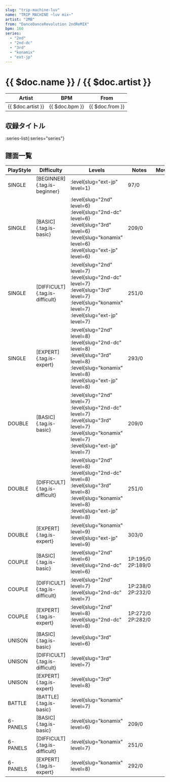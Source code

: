 ```yaml
---
slug: "trip-machine-luv"
name: "TRIP MACHINE ~luv mix~"
artist: "2MB"
from: "DanceDanceRevolution 2ndReMIX"
bpm: 160
series:
  - "2nd"
  - "2nd-dc"
  - "3rd"
  - "konamix"
  - "ext-jp"
---
```


# {{ $doc.name }} / {{ $doc.artist }}

|Artist|BPM|From|
|------|---|----|
|{{ $doc.artist }}|{{ $doc.bpm }}|{{ $doc.from }}|

## 収録タイトル

:series-list{:series="series"}

## 譜面一覧

|PlayStyle|Difficulty|Levels|Notes|Movie|
|---------|----------|------|-----|-----|
|SINGLE|[BEGINNER]{.tag.is-beginner}|<div class="field is-grouped is-grouped-multiline">:level{slug="ext-jp" level=1}</div>|97/0||
|SINGLE|[BASIC]{.tag.is-basic}|<div class="field is-grouped is-grouped-multiline">:level{slug="2nd" level=6} :level{slug="2nd-dc" level=6} :level{slug="3rd" level=6} :level{slug="konamix" level=6} :level{slug="ext-jp" level=6}</div>|209/0||
|SINGLE|[DIFFICULT]{.tag.is-difficult}|<div class="field is-grouped is-grouped-multiline">:level{slug="2nd" level=7} :level{slug="2nd-dc" level=7} :level{slug="3rd" level=7} :level{slug="konamix" level=7} :level{slug="ext-jp" level=7}</div>|251/0||
|SINGLE|[EXPERT]{.tag.is-expert}|<div class="field is-grouped is-grouped-multiline">:level{slug="2nd" level=8} :level{slug="2nd-dc" level=8} :level{slug="3rd" level=8} :level{slug="konamix" level=8} :level{slug="ext-jp" level=8}</div>|293/0||
|DOUBLE|[BASIC]{.tag.is-basic}|<div class="field is-grouped is-grouped-multiline">:level{slug="2nd" level=7} :level{slug="2nd-dc" level=7} :level{slug="3rd" level=7} :level{slug="konamix" level=7} :level{slug="ext-jp" level=7}</div>|209/0||
|DOUBLE|[DIFFICULT]{.tag.is-difficult}|<div class="field is-grouped is-grouped-multiline">:level{slug="2nd" level=8} :level{slug="2nd-dc" level=8} :level{slug="3rd" level=8} :level{slug="konamix" level=8} :level{slug="ext-jp" level=8}</div>|251/0||
|DOUBLE|[EXPERT]{.tag.is-expert}|<div class="field is-grouped is-grouped-multiline">:level{slug="konamix" level=9} :level{slug="ext-jp" level=9}</div>|303/0||
|COUPLE|[BASIC]{.tag.is-basic}|<div class="field is-grouped is-grouped-multiline">:level{slug="2nd" level=6} :level{slug="2nd-dc" level=6}</div>|1P:195/0 2P:189/0||
|COUPLE|[DIFFICULT]{.tag.is-difficult}|<div class="field is-grouped is-grouped-multiline">:level{slug="2nd" level=7} :level{slug="2nd-dc" level=7}</div>|1P:238/0 2P:232/0||
|COUPLE|[EXPERT]{.tag.is-expert}|<div class="field is-grouped is-grouped-multiline">:level{slug="2nd" level=8} :level{slug="2nd-dc" level=8}</div>|1P:272/0 2P:282/0||
|UNISON|[BASIC]{.tag.is-basic}|<div class="field is-grouped is-grouped-multiline">:level{slug="3rd" level=6}</div>|||
|UNISON|[DIFFICULT]{.tag.is-difficult}|<div class="field is-grouped is-grouped-multiline">:level{slug="3rd" level=7}</div>|||
|UNISON|[EXPERT]{.tag.is-expert}|<div class="field is-grouped is-grouped-multiline">:level{slug="3rd" level=8}</div>|||
|BATTLE|[BATTLE]{.tag.is-basic}|<div class="field is-grouped is-grouped-multiline">:level{slug="konamix" level=7}</div>|||
|6-PANELS|[BASIC]{.tag.is-basic}|<div class="field is-grouped is-grouped-multiline">:level{slug="konamix" level=6}</div>|209/0||
|6-PANELS|[DIFFICULT]{.tag.is-difficult}|<div class="field is-grouped is-grouped-multiline">:level{slug="konamix" level=7}</div>|251/0||
|6-PANELS|[EXPERT]{.tag.is-expert}|<div class="field is-grouped is-grouped-multiline">:level{slug="konamix" level=8}</div>|292/0||
